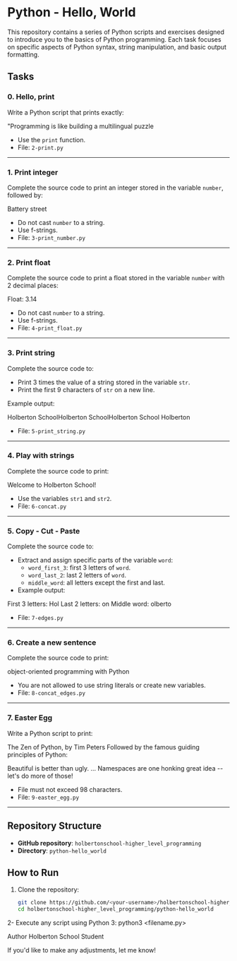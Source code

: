 # Python - Hello, World

This repository contains a series of Python scripts and exercises designed to introduce you to the basics of Python programming. Each task focuses on specific aspects of Python syntax, string manipulation, and basic output formatting.

## Tasks

### 0. Hello, print
Write a Python script that prints exactly:

"Programming is like building a multilingual puzzle

- Use the `print` function.
- File: `2-print.py`

---

### 1. Print integer
Complete the source code to print an integer stored in the variable `number`, followed by:

Battery street

- Do not cast `number` to a string.
- Use f-strings.
- File: `3-print_number.py`

---

### 2. Print float
Complete the source code to print a float stored in the variable `number` with 2 decimal places:

Float: 3.14

- Do not cast `number` to a string.
- Use f-strings.
- File: `4-print_float.py`

---

### 3. Print string
Complete the source code to:
- Print 3 times the value of a string stored in the variable `str`.
- Print the first 9 characters of `str` on a new line.

Example output:

Holberton SchoolHolberton SchoolHolberton School Holberton

- File: `5-print_string.py`

---

### 4. Play with strings
Complete the source code to print:

Welcome to Holberton School!

- Use the variables `str1` and `str2`.
- File: `6-concat.py`

---

### 5. Copy - Cut - Paste
Complete the source code to:
- Extract and assign specific parts of the variable `word`:
  - `word_first_3`: first 3 letters of `word`.
  - `word_last_2`: last 2 letters of `word`.
  - `middle_word`: all letters except the first and last.
- Example output:

First 3 letters: Hol Last 2 letters: on Middle word: olberto

- File: `7-edges.py`

---

### 6. Create a new sentence
Complete the source code to print:


object-oriented programming with Python

- You are not allowed to use string literals or create new variables.
- File: `8-concat_edges.py`

---

### 7. Easter Egg
Write a Python script to print:

The Zen of Python, by Tim Peters
Followed by the famous guiding principles of Python:

Beautiful is better than ugly. ... Namespaces are one honking great idea -- let's do more of those!
- File must not exceed 98 characters.
- File: `9-easter_egg.py`

---

## Repository Structure
- **GitHub repository**: `holbertonschool-higher_level_programming`
- **Directory**: `python-hello_world`

## How to Run
1. Clone the repository:
   ```bash
   git clone https://github.com/<your-username>/holbertonschool-higher_level_programming.git
   cd holbertonschool-higher_level_programming/python-hello_world

2- Execute any script using Python 3:
python3 <filename.py>

Author
Holberton School Student


If you'd like to make any adjustments, let me know!
